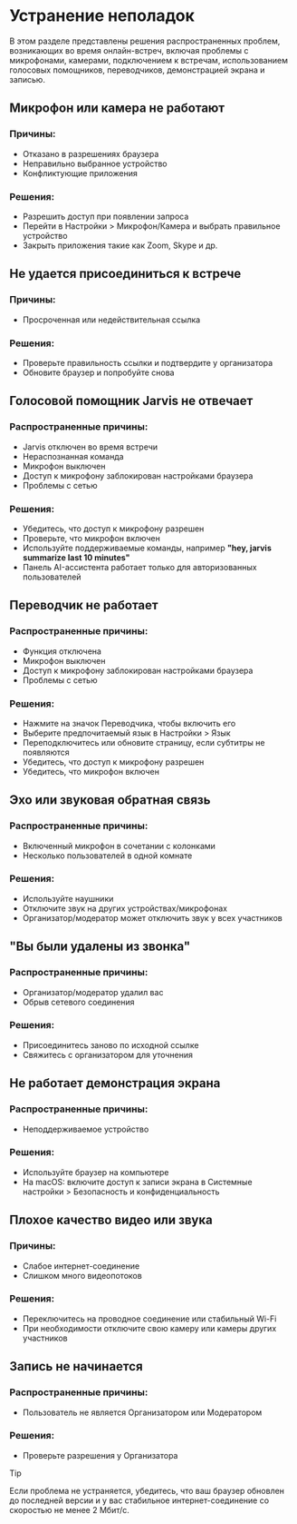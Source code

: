 # Устранение неполадок

В этом разделе представлены решения распространенных проблем, возникающих во время онлайн-встреч, включая проблемы с микрофонами, камерами, подключением к встречам, использованием голосовых помощников, переводчиков, демонстрацией экрана и записью.

## Микрофон или камера не работают

### Причины:

- Отказано в разрешениях браузера
- Неправильно выбранное устройство
- Конфликтующие приложения

### Решения:

- Разрешить доступ при появлении запроса
- Перейти в Настройки > Микрофон/Камера и выбрать правильное устройство
- Закрыть приложения такие как Zoom, Skype и др.

## Не удается присоединиться к встрече

### Причины:

- Просроченная или недействительная ссылка

### Решения:

- Проверьте правильность ссылки и подтвердите у организатора
- Обновите браузер и попробуйте снова

## Голосовой помощник Jarvis не отвечает

### Распространенные причины:

- Jarvis отключен во время встречи
- Нераспознанная команда
- Микрофон выключен
- Доступ к микрофону заблокирован настройками браузера
- Проблемы с сетью

### Решения:

- Убедитесь, что доступ к микрофону разрешен
- Проверьте, что микрофон включен
- Используйте поддерживаемые команды, например **"hey, jarvis summarize last 10 minutes"**
- Панель AI-ассистента работает только для авторизованных пользователей

## Переводчик не работает

### Распространенные причины:

- Функция отключена
- Микрофон выключен
- Доступ к микрофону заблокирован настройками браузера
- Проблемы с сетью

### Решения:

- Нажмите на значок Переводчика, чтобы включить его
- Выберите предпочитаемый язык в Настройки > Язык
- Переподключитесь или обновите страницу, если субтитры не появляются
- Убедитесь, что доступ к микрофону разрешен
- Убедитесь, что микрофон включен

## Эхо или звуковая обратная связь

### Распространенные причины:

- Включенный микрофон в сочетании с колонками
- Несколько пользователей в одной комнате

### Решения:

- Используйте наушники
- Отключите звук на других устройствах/микрофонах
- Организатор/модератор может отключить звук у всех участников

## "Вы были удалены из звонка"

### Распространенные причины:

- Организатор/модератор удалил вас
- Обрыв сетевого соединения

### Решения:

- Присоединитесь заново по исходной ссылке
- Свяжитесь с организатором для уточнения

## Не работает демонстрация экрана

### Распространенные причины:

- Неподдерживаемое устройство

### Решения:

- Используйте браузер на компьютере
- На macOS: включите доступ к записи экрана в Системные настройки > Безопасность и конфиденциальность

## Плохое качество видео или звука

### Причины:

- Слабое интернет-соединение
- Слишком много видеопотоков

### Решения:

- Переключитесь на проводное соединение или стабильный Wi-Fi
- При необходимости отключите свою камеру или камеры других участников

## Запись не начинается

### Распространенные причины:

- Пользователь не является Организатором или Модератором

### Решения:

- Проверьте разрешения у Организатора

> [!TIP]
> Если проблема не устраняется, убедитесь, что ваш браузер обновлен до последней версии и у вас стабильное интернет-соединение со скоростью не менее 2 Мбит/с.